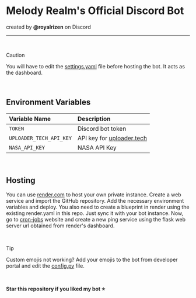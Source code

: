 # Melody Realm's Official Discord Bot 
created by **@royalrizen** on Discord

---

<br> 

> [!CAUTION]
> You will have to edit the [settings.yaml](https://github.com/Richard0070/Melody-Discord-Bot/blob/main/settings.yaml) file before hosting the bot. It acts as the dashboard.

<br> 

## Environment Variables

|      Variable Name      |         Description        |
|:------------------------|:---------------------------|
| `TOKEN`                 | Discord bot token          |
| `UPLOADER_TECH_API_KEY` | API key for [uploader.tech](https://uploader.tech/)   |
| `NASA_API_KEY`          | NASA API Key               |

<br> 

## Hosting 

You can use [render.com](https://render.com) to host your own private instance. Create a web service and import the GitHub repository. Add the necessary environment variables and deploy. You also need to create a blueprint in render using the existing render.yaml in this repo. Just sync it with your bot instance. Now, go to [cron-jobs](https://cron-job.org/en/) website and create a new ping service using the flask web server url obtained from render's dashboard.

<br>

> [!TIP]
> Custom emojis not working? Add your emojis to the bot from developer portal and edit the [config.py](https://github.com/Richard0070/Melody-Discord-Bot/blob/main/config.py) file.

<br>

**Star this repository if you liked my bot ⭐**
